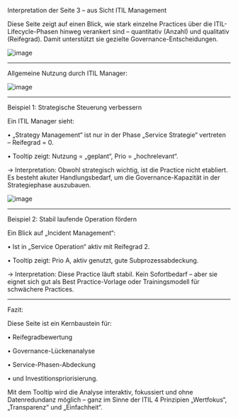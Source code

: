 Interpretation der Seite 3 – aus Sicht ITIL Management

Diese Seite zeigt auf einen Blick, wie stark einzelne Practices über die ITIL-Lifecycle-Phasen hinweg verankert sind – quantitativ (Anzahl) und qualitativ (Reifegrad). Damit unterstützt sie gezielte Governance-Entscheidungen.

![image](https://github.com/user-attachments/assets/8ead4634-f4f8-4276-9d93-cfd57c7c8731)

 
________________________________________
Allgemeine Nutzung durch ITIL Manager:


![image](https://github.com/user-attachments/assets/91575464-3f25-4871-a2f4-b57e0df61c0b)

________________________________________
Beispiel 1: Strategische Steuerung verbessern

Ein ITIL Manager sieht:

  •	„Strategy Management“ ist nur in der Phase „Service Strategie“ vertreten – Reifegrad = 0.
  
  •	Tooltip zeigt: Nutzung = „geplant“, Prio = „hochrelevant“.
  
  → Interpretation: Obwohl strategisch wichtig, ist die Practice nicht etabliert. Es besteht akuter Handlungsbedarf, um die Governance-Kapazität in der Strategiephase auszubauen.

 ![image](https://github.com/user-attachments/assets/f91725f4-ceb2-4bc4-a925-d72118e886ff)

________________________________________
Beispiel 2: Stabil laufende Operation fördern

Ein Blick auf „Incident Management“:

  •	Ist in „Service Operation“ aktiv mit Reifegrad 2.

  •	Tooltip zeigt: Prio A, aktiv genutzt, gute Subprozessabdeckung.

  → Interpretation: Diese Practice läuft stabil. Kein Sofortbedarf – aber sie eignet sich gut als Best Practice-Vorlage oder Trainingsmodell für schwächere Practices.
  
________________________________________
Fazit:

Diese Seite ist ein Kernbaustein für:

  •	Reifegradbewertung
  
  •	Governance-Lückenanalyse
  
  •	Service-Phasen-Abdeckung
  
  •	und Investitionspriorisierung.

Mit dem Tooltip wird die Analyse interaktiv, fokussiert und ohne Datenredundanz möglich – ganz im Sinne der ITIL 4 Prinzipien „Wertfokus“, „Transparenz“ und „Einfachheit“.

